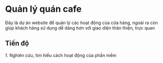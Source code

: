 <h1>Quản lý quán cafe</h1>
<t>Đây là dự án website để quản lý các hoạt động của cửa hàng, ngoài ra còn giúp khách hàng sử dụng dễ dàng hơn với giao diện thân thiện, trực quan </t>
<h2>Tiến độ</h2>
1. Nghiên cứu, tìm hiểu cách hoạt động của phần mềm


